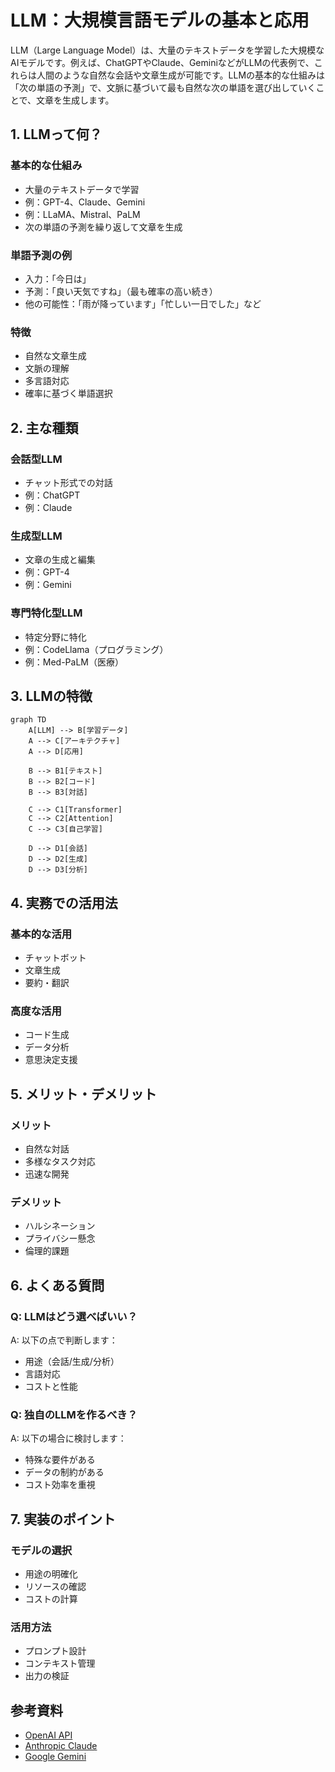 # LLM：大規模言語モデルの基本と応用

LLM（Large Language Model）は、大量のテキストデータを学習した大規模なAIモデルです。例えば、ChatGPTやClaude、GeminiなどがLLMの代表例で、これらは人間のような自然な会話や文章生成が可能です。LLMの基本的な仕組みは「次の単語の予測」で、文脈に基づいて最も自然な次の単語を選び出していくことで、文章を生成します。

## 1. LLMって何？

### 基本的な仕組み
- 大量のテキストデータで学習
- 例：GPT-4、Claude、Gemini
- 例：LLaMA、Mistral、PaLM
- 次の単語の予測を繰り返して文章を生成

### 単語予測の例
- 入力：「今日は」
- 予測：「良い天気ですね」（最も確率の高い続き）
- 他の可能性：「雨が降っています」「忙しい一日でした」など

### 特徴
- 自然な文章生成
- 文脈の理解
- 多言語対応
- 確率に基づく単語選択

## 2. 主な種類

### 会話型LLM
- チャット形式での対話
- 例：ChatGPT
- 例：Claude

### 生成型LLM
- 文章の生成と編集
- 例：GPT-4
- 例：Gemini

### 専門特化型LLM
- 特定分野に特化
- 例：CodeLlama（プログラミング）
- 例：Med-PaLM（医療）

## 3. LLMの特徴

```mermaid
graph TD
    A[LLM] --> B[学習データ]
    A --> C[アーキテクチャ]
    A --> D[応用]
    
    B --> B1[テキスト]
    B --> B2[コード]
    B --> B3[対話]
    
    C --> C1[Transformer]
    C --> C2[Attention]
    C --> C3[自己学習]
    
    D --> D1[会話]
    D --> D2[生成]
    D --> D3[分析]
```

## 4. 実務での活用法

### 基本的な活用
- チャットボット
- 文章生成
- 要約・翻訳

### 高度な活用
- コード生成
- データ分析
- 意思決定支援

## 5. メリット・デメリット

### メリット
- 自然な対話
- 多様なタスク対応
- 迅速な開発

### デメリット
- ハルシネーション
- プライバシー懸念
- 倫理的課題

## 6. よくある質問

### Q: LLMはどう選べばいい？
A: 以下の点で判断します：
- 用途（会話/生成/分析）
- 言語対応
- コストと性能

### Q: 独自のLLMを作るべき？
A: 以下の場合に検討します：
- 特殊な要件がある
- データの制約がある
- コスト効率を重視

## 7. 実装のポイント

### モデルの選択
- 用途の明確化
- リソースの確認
- コストの計算

### 活用方法
- プロンプト設計
- コンテキスト管理
- 出力の検証

## 参考資料

- [OpenAI API](https://platform.openai.com/docs/api-reference)
- [Anthropic Claude](https://docs.anthropic.com/claude/docs)
- [Google Gemini](https://ai.google.dev/docs/gemini_api) 
